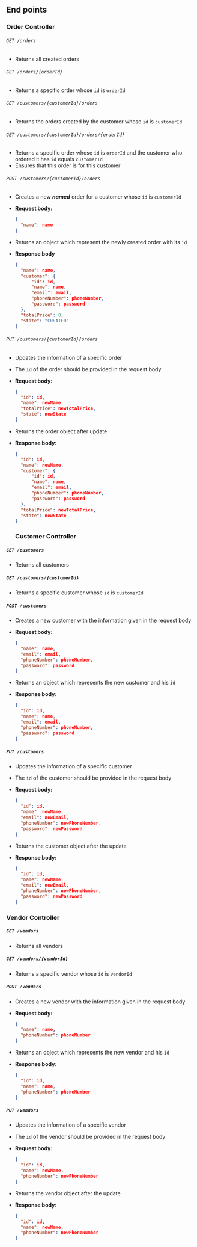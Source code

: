 ## End points

### Order Controller

###### `GET /orders`

- Returns all created orders

###### `GET /orders/{orderId}`

- Returns a specific order whose `id` is `orderId`

###### `GET /customers/{customerId}/orders`

- Returns the orders created by the customer whose `id` is `customerId`

###### `GET /customers/{customerId}/orders/{orderId}`

- Returns a specific order whose `id` is `orderId` and the customer who ordered it has `id` equals `customerId`
- Ensures that this order is for this customer

###### `POST /customers/{customerId}/orders`

- Creates a new ***named*** order for a customer whose `id` is `customerId`
- **Request body:**
  
  ```json
  {
    "name": name
  }
  ```
- Returns an object which represent the newly created order with its `id`
- **Response body**
  
  ```json
  {
    "name": name,
    "customer": {
        "id": id,
        "name": name,
        "email": email,
        "phoneNumber": phoneNumber,
        "password": password
    },
    "totalPrice": 0,
    "state": "CREATED"
  }
  ```

###### `PUT /customers/{customerId}/orders`

- Updates the information of a specific order
- The `id` of the order should be provided in the request body
- **Request body:**
  
  ```json
  {
    "id": id,
    "name": newName,
    "totalPrice": newTotalPrice,
    "state": newState
  }
  ```
- Returns the order object after update
- **Response body:**
  
  ```json
  {
    "id": id,
    "name": newName,
    "customer": {
        "id": id,
        "name": name,
        "email": email,
        "phoneNumber": phoneNumber,
        "password": password
    },
    "totalPrice": newTotalPrice,
    "state": newState
  }
  ```
  
  ### Customer Controller

##### `GET /customers`

- Returns all customers

##### `GET /customers/{customerId}`

- Returns a specific customer whose `id` is `customerId`

##### `POST /customers`

- Creates a new customer with the information given in the request body
- **Request body:**
  
  ```json
  {
    "name": name,
    "email": email,
    "phoneNumber": phoneNumber,
    "password": password
  }
  ```
- Returns an object which represents the new customer and his `id`
- **Response body:**
  
  ```json
  {
    "id": id,
    "name": name,
    "email": email,
    "phoneNumber": phoneNumber,
    "password": password
  }
  ```

##### `PUT /customers`

- Updates the information of a specific customer
- The `id` of the customer should be provided in the request body
- **Request body:**
  
  ```json
  {
    "id": id,
    "name": newName,
    "email": newEmail,
    "phoneNumber": newPhoneNumber,
    "password": newPassword
  }
  ```
- Returns the customer object after the update
- **Response body:**
  
  ```json
  {
    "id": id,
    "name": newName,
    "email": newEmail,
    "phoneNumber": newPhoneNumber,
    "password": newPassword
  }
  ```

### Vendor Controller

##### `GET /vendors`

- Returns all vendors

##### `GET /vendors/{vendorId}`

- Returns a specific vendor whose `id` is `vendorId`

##### `POST /vendors`

- Creates a new vendor with the information given in the request body
- **Request body:**
  
  ```json
  {
    "name": name,
    "phoneNumber": phoneNumber
  }
  ```
- Returns an object which represents the new vendor and his `id`
- **Response body:**
  
  ```json
  {
    "id": id,
    "name": name,
    "phoneNumber": phoneNumber
  }
  ```

##### `PUT /vendors`

- Updates the information of a specific vendor
- The `id` of the vendor should be provided in the request body
- **Request body:**
  
  ```json
  {
    "id": id,
    "name": newName,
    "phoneNumber": newPhoneNumber
  }
  ```
- Returns the vendor object after the update
- **Response body:**
  
  ```json
  {
    "id": id,
    "name": newName,
    "phoneNumber": newPhoneNumber
  }
  ```
